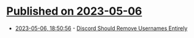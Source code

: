 # [Published on 2023-05-06](index.md)

* [2023-05-06, 18:50:56](https://lobste.rs/s/esb6gw/discord_should_remove_usernames) - [Discord Should Remove Usernames Entirely](https://erikmcclure.com/blog/discord-should-remove-usernames/)
